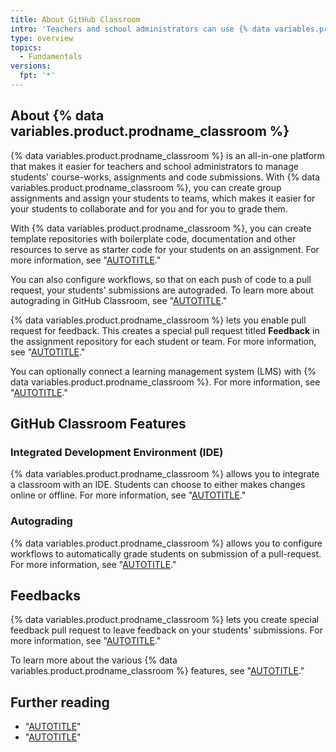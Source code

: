 ```yaml
---
title: About GitHub Classroom
intro: 'Teachers and school administrators can use {% data variables.product.prodname_classroom %} to create virtual classrooms, make and edit assignments, automatically grade assignment submissions, and more.'
type: overview
topics: 
  - Fundamentals
versions:
  fpt: '*'
---
```


## About {% data variables.product.prodname_classroom %}

{% data variables.product.prodname_classroom %} is an all-in-one platform that makes it easier for teachers and school administrators to manage students' course-works, assignments and code submissions. With {% data variables.product.prodname_classroom %}, you can create group assignments and assign your students to teams, which makes it easier for your students to collaborate and for you and for you to grade them.

With {% data variables.product.prodname_classroom %}, you can create template repositories with boilerplate code, documentation and other resources to serve as starter code for your students  on an assignment. For more information, see "[AUTOTITLE](/education/manage-coursework-with-github-classroom/teach-with-github-classroom/create-an-assignment-from-a-template-repository)."

You can also configure workflows, so that on each push of code to a pull request, your students' submissions are autograded. To learn more about autograding in GitHub Classroom, see "[AUTOTITLE](/education/manage-coursework-with-github-classroom/teach-with-github-classroom/use-autograding)."

{% data variables.product.prodname_classroom %} lets you enable pull request for feedback. This creates a special pull request titled **Feedback** in the assignment repository for each student or team. For more information, see "[AUTOTITLE](/education/manage-coursework-with-github-classroom/teach-with-github-classroom/leave-feedback-with-pull-requests)."

You can optionally connect a learning management system (LMS) with {% data variables.product.prodname_classroom %}. For more information, see "[AUTOTITLE](/education/manage-coursework-with-github-classroom/teach-with-github-classroom/connect-a-learning-management-system-course-to-a-classroom)."


## GitHub Classroom Features 

### Integrated Development Environment (IDE)

{% data variables.product.prodname_classroom %} allows you to integrate a classroom with an IDE. Students can choose to either makes changes online or offline. For more information, see "[AUTOTITLE](/education/manage-coursework-with-github-classroom/integrate-github-classroom-with-an-ide)."

### Autograding

{% data variables.product.prodname_classroom %} allows you to configure workflows to automatically grade students on submission of a pull-request. For more information, see "[AUTOTITLE](/education/manage-coursework-with-github-classroom/teach-with-github-classroom/use-autograding)."

## Feedbacks

{% data variables.product.prodname_classroom %} lets you create special feedback pull request to leave feedback on your students' submissions. For more information, see "[AUTOTITLE](/education/manage-coursework-with-github-classroom/teach-with-github-classroom/leave-feedback-with-pull-requests)."

To learn more about the various {% data variables.product.prodname_classroom %} features, see "[AUTOTITLE](/education/manage-coursework-with-github-classroom/get-started-with-github-classroom/glossary)."


## Further reading 

- "[AUTOTITLE](/education/manage-coursework-with-github-classroom/get-started-with-github-classroom/basics-of-setting-up-github-classroom)"
- "[AUTOTITLE](/education/manage-coursework-with-github-classroom/get-started-with-github-classroom/glossary)"
